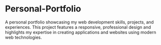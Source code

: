 # Personal-Portfolio
A personal portfolio showcasing my web development skills, projects, and experiences. This project features a responsive, professional design and highlights my expertise in creating applications and websites using modern web technologies.
